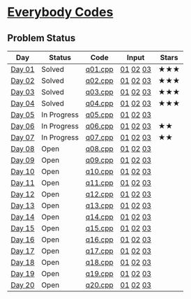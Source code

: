 # [Everybody Codes](https://everybody.codes/event/2024/quests)
## Problem Status

| **Day** | **Status**     | **Code**        | **Input**          | **Stars** |
|---------|----------------|------------------|---------------------|-----------|
| [Day 01](https://everybody.codes/event/2024/quests/1) | Solved | [q01.cpp](./01/q01.cpp) | [01](./01/01.in) [02](./01/02.in) [03](./01/03.in) | ★★★ |
| [Day 02](https://everybody.codes/event/2024/quests/2) | Solved | [q02.cpp](./02/q02.cpp) | [01](./02/01.in) [02](./02/02.in) [03](./02/03.in) | ★★★ |
| [Day 03](https://everybody.codes/event/2024/quests/3) | Solved | [q03.cpp](./03/q03.cpp) | [01](./03/01.in) [02](./03/02.in) [03](./03/03.in) | ★★★ |
| [Day 04](https://everybody.codes/event/2024/quests/4) | Solved | [q04.cpp](./04/q04.cpp) | [01](./04/01.in) [02](./04/02.in) [03](./04/03.in) | ★★★ |
| [Day 05](https://everybody.codes/event/2024/quests/5) | In Progress | [q05.cpp](./05/q05.cpp) | [01](./05/01.in) [02](./05/02.in) [03](./05/03.in) | |
| [Day 06](https://everybody.codes/event/2024/quests/6) | In Progress | [q06.cpp](./06/q06.cpp) | [01](./06/01.in) [02](./06/02.in) [03](./06/03.in) | ★★ |
| [Day 07](https://everybody.codes/event/2024/quests/7) | In Progress | [q07.cpp](./07/q07.cpp) | [01](./07/01.in) [02](./07/02.in) [03](./07/03.in) | ★★ |
| [Day 08](https://everybody.codes/event/2024/quests/8) | Open | [q08.cpp](./08/q08.cpp) | [01](./08/01.in) [02](./08/02.in) [03](./08/03.in) | |
| [Day 09](https://everybody.codes/event/2024/quests/9) | Open | [q09.cpp](./09/q09.cpp) | [01](./09/01.in) [02](./09/02.in) [03](./09/03.in) | |
| [Day 10](https://everybody.codes/event/2024/quests/10) | Open | [q10.cpp](./10/q10.cpp) | [01](./10/01.in) [02](./10/02.in) [03](./10/03.in) | |
| [Day 11](https://everybody.codes/event/2024/quests/11) | Open | [q11.cpp](./11/q11.cpp) | [01](./11/01.in) [02](./11/02.in) [03](./11/03.in) | |
| [Day 12](https://everybody.codes/event/2024/quests/12) | Open | [q12.cpp](./12/q12.cpp) | [01](./12/01.in) [02](./12/02.in) [03](./12/03.in) | |
| [Day 13](https://everybody.codes/event/2024/quests/13) | Open | [q13.cpp](./13/q13.cpp) | [01](./13/01.in) [02](./13/02.in) [03](./13/03.in) | |
| [Day 14](https://everybody.codes/event/2024/quests/14) | Open | [q14.cpp](./14/q14.cpp) | [01](./14/01.in) [02](./14/02.in) [03](./14/03.in) | |
| [Day 15](https://everybody.codes/event/2024/quests/15) | Open | [q15.cpp](./15/q15.cpp) | [01](./15/01.in) [02](./15/02.in) [03](./15/03.in) | |
| [Day 16](https://everybody.codes/event/2024/quests/16) | Open | [q16.cpp](./16/q16.cpp) | [01](./16/01.in) [02](./16/02.in) [03](./16/03.in) | |
| [Day 17](https://everybody.codes/event/2024/quests/17) | Open | [q17.cpp](./17/q17.cpp) | [01](./17/01.in) [02](./17/02.in) [03](./17/03.in) | |
| [Day 18](https://everybody.codes/event/2024/quests/18) | Open | [q18.cpp](./18/q18.cpp) | [01](./18/01.in) [02](./18/02.in) [03](./18/03.in) | |
| [Day 19](https://everybody.codes/event/2024/quests/19) | Open | [q19.cpp](./19/q19.cpp) | [01](./19/01.in) [02](./19/02.in) [03](./19/03.in) | |
| [Day 20](https://everybody.codes/event/2024/quests/20) | Open | [q20.cpp](./20/q20.cpp) | [01](./20/01.in) [02](./20/02.in) [03](./20/03.in) | |
